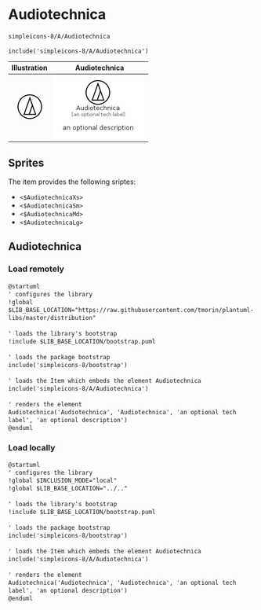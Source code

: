 # Audiotechnica


```text
simpleicons-8/A/Audiotechnica
```

```text
include('simpleicons-8/A/Audiotechnica')
```



| Illustration | Audiotechnica |
| :---: | :---: |
| ![illustration for Illustration](../../simpleicons-8/A/Audiotechnica.png) | ![illustration for Audiotechnica](../../simpleicons-8/A/Audiotechnica.Local.png) |



## Sprites
The item provides the following sriptes:

- `<$AudiotechnicaXs>`
- `<$AudiotechnicaSm>`
- `<$AudiotechnicaMd>`
- `<$AudiotechnicaLg>`





## Audiotechnica

### Load remotely
```plantuml
@startuml
' configures the library
!global $LIB_BASE_LOCATION="https://raw.githubusercontent.com/tmorin/plantuml-libs/master/distribution"

' loads the library's bootstrap
!include $LIB_BASE_LOCATION/bootstrap.puml

' loads the package bootstrap
include('simpleicons-8/bootstrap')

' loads the Item which embeds the element Audiotechnica
include('simpleicons-8/A/Audiotechnica')

' renders the element
Audiotechnica('Audiotechnica', 'Audiotechnica', 'an optional tech label', 'an optional description')
@enduml
```

### Load locally
```plantuml
@startuml
' configures the library
!global $INCLUSION_MODE="local"
!global $LIB_BASE_LOCATION="../.."

' loads the library's bootstrap
!include $LIB_BASE_LOCATION/bootstrap.puml

' loads the package bootstrap
include('simpleicons-8/bootstrap')

' loads the Item which embeds the element Audiotechnica
include('simpleicons-8/A/Audiotechnica')

' renders the element
Audiotechnica('Audiotechnica', 'Audiotechnica', 'an optional tech label', 'an optional description')
@enduml
```

